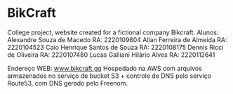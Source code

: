 # BikCraft
College project, website created for a fictional company Bikcraft.
Alunos:   Alexandre Souza de Macedo     RA: 2220109604
          Allan Ferreira de Almeida     RA: 2220104523
          Caio Henrique Santos de Souza RA: 2220108175
          Dennis Ricci de Oliveira      RA: 2220107480
          Lucas Galliani Hilário Alves  RA: 2220112641
          
Endereço WEB: www.bikcraft.gq
Hospedado na AWS com arquivos armazenados no serviço de bucket S3 + controle de DNS pelo serviço Route53, com DNS gerado pelo Freenom.
